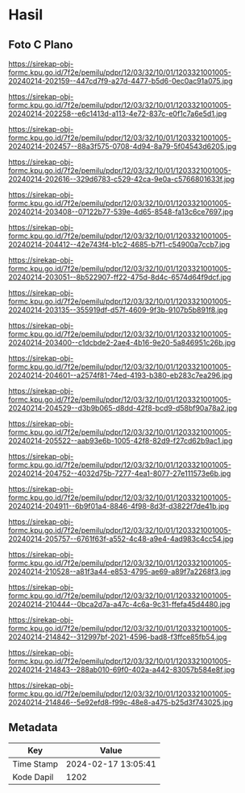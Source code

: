 # Hasil

## Foto C Plano

https://sirekap-obj-formc.kpu.go.id/7f2e/pemilu/pdpr/12/03/32/10/01/1203321001005-20240214-202159--447cd7f9-a27d-4477-b5d6-0ec0ac91a075.jpg

https://sirekap-obj-formc.kpu.go.id/7f2e/pemilu/pdpr/12/03/32/10/01/1203321001005-20240214-202258--e6c1413d-a113-4e72-837c-e0f1c7a6e5d1.jpg

https://sirekap-obj-formc.kpu.go.id/7f2e/pemilu/pdpr/12/03/32/10/01/1203321001005-20240214-202457--88a3f575-0708-4d94-8a79-5f04543d6205.jpg

https://sirekap-obj-formc.kpu.go.id/7f2e/pemilu/pdpr/12/03/32/10/01/1203321001005-20240214-202616--329d6783-c529-42ca-9e0a-c5766801633f.jpg

https://sirekap-obj-formc.kpu.go.id/7f2e/pemilu/pdpr/12/03/32/10/01/1203321001005-20240214-203408--07122b77-539e-4d65-8548-fa13c6ce7697.jpg

https://sirekap-obj-formc.kpu.go.id/7f2e/pemilu/pdpr/12/03/32/10/01/1203321001005-20240214-204412--42e743f4-b1c2-4685-b7f1-c54900a7ccb7.jpg

https://sirekap-obj-formc.kpu.go.id/7f2e/pemilu/pdpr/12/03/32/10/01/1203321001005-20240214-203051--8b522907-ff22-475d-8d4c-6574d64f9dcf.jpg

https://sirekap-obj-formc.kpu.go.id/7f2e/pemilu/pdpr/12/03/32/10/01/1203321001005-20240214-203135--355919df-d57f-4609-9f3b-9107b5b891f8.jpg

https://sirekap-obj-formc.kpu.go.id/7f2e/pemilu/pdpr/12/03/32/10/01/1203321001005-20240214-203400--c1dcbde2-2ae4-4b16-9e20-5a846951c26b.jpg

https://sirekap-obj-formc.kpu.go.id/7f2e/pemilu/pdpr/12/03/32/10/01/1203321001005-20240214-204601--a2574f81-74ed-4193-b380-eb283c7ea296.jpg

https://sirekap-obj-formc.kpu.go.id/7f2e/pemilu/pdpr/12/03/32/10/01/1203321001005-20240214-204529--d3b9b065-d8dd-42f8-bcd9-d58bf90a78a2.jpg

https://sirekap-obj-formc.kpu.go.id/7f2e/pemilu/pdpr/12/03/32/10/01/1203321001005-20240214-205522--aab93e6b-1005-42f8-82d9-f27cd62b9ac1.jpg

https://sirekap-obj-formc.kpu.go.id/7f2e/pemilu/pdpr/12/03/32/10/01/1203321001005-20240214-204752--4032d75b-7277-4ea1-8077-27e111573e6b.jpg

https://sirekap-obj-formc.kpu.go.id/7f2e/pemilu/pdpr/12/03/32/10/01/1203321001005-20240214-204911--6b9f01a4-8846-4f98-8d3f-d3822f7de41b.jpg

https://sirekap-obj-formc.kpu.go.id/7f2e/pemilu/pdpr/12/03/32/10/01/1203321001005-20240214-205757--6761f63f-a552-4c48-a9e4-4ad983c4cc54.jpg

https://sirekap-obj-formc.kpu.go.id/7f2e/pemilu/pdpr/12/03/32/10/01/1203321001005-20240214-210528--a81f3a44-e853-4795-ae69-a89f7a2268f3.jpg

https://sirekap-obj-formc.kpu.go.id/7f2e/pemilu/pdpr/12/03/32/10/01/1203321001005-20240214-210444--0bca2d7a-a47c-4c6a-9c31-ffefa45d4480.jpg

https://sirekap-obj-formc.kpu.go.id/7f2e/pemilu/pdpr/12/03/32/10/01/1203321001005-20240214-214842--312997bf-2021-4596-bad8-f3ffce85fb54.jpg

https://sirekap-obj-formc.kpu.go.id/7f2e/pemilu/pdpr/12/03/32/10/01/1203321001005-20240214-214843--288ab010-69f0-402a-a442-83057b584e8f.jpg

https://sirekap-obj-formc.kpu.go.id/7f2e/pemilu/pdpr/12/03/32/10/01/1203321001005-20240214-214846--5e92efd8-f99c-48e8-a475-b25d3f743025.jpg


## Metadata

| Key        | Value               |
| ---------- | ------------------- |
| Time Stamp | 2024-02-17 13:05:41 |
| Kode Dapil | 1202                |



